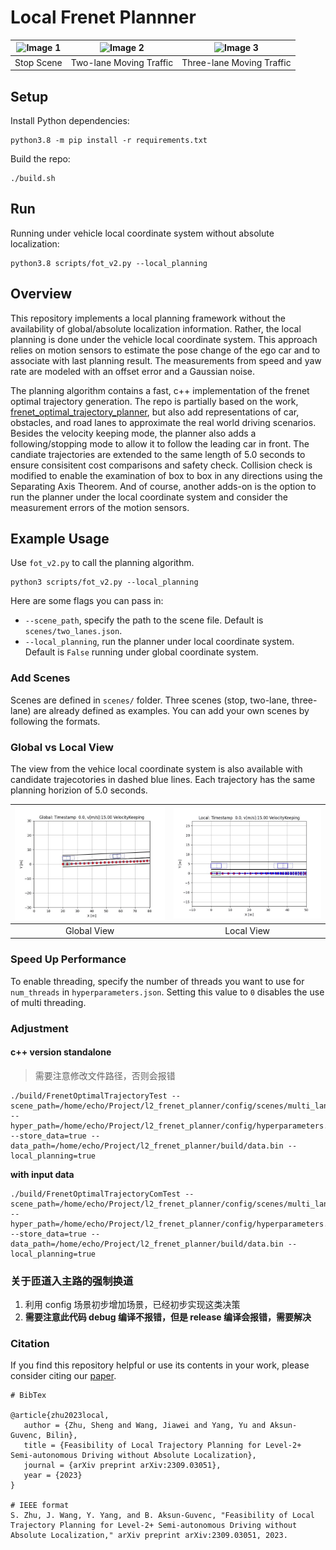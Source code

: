 # Local Frenet Plannner


| ![Image 1](results/slow_down/yaw_rate_offset_0p01/animation_s.gif) | ![Image 2](results/two_lanes/yaw_rate_offset_0p01/animation_s.gif) | ![Image 3](results/multi_lanes/animation_s.gif) |
|:-------------------------:|:-------------------------:|:-------------------------:|
| Stop Scene   | Two-lane Moving Traffic  | Three-lane Moving Traffic   |


## Setup
Install Python dependencies: 
```
python3.8 -m pip install -r requirements.txt
```
Build the repo:

```
./build.sh
```

## Run

Running under vehicle local coordinate system without absolute localization: 

```
python3.8 scripts/fot_v2.py --local_planning
```

## Overview
This repository implements a local planning framework without the availability of global/absolute localization information. Rather, the local planning is done under the vehicle local coordinate system. This approach relies on motion sensors to estimate the pose change of the ego car and to associate with last planning result. The measurements from speed and yaw rate are modeled with an offset error and a Gaussian noise. 

The planning algorithm contains a fast, c++ implementation of the frenet optimal trajectory generation. The repo is partially based on the work,  [frenet_optimal_trajectory_planner](https://github.com/fangedward/frenet_optimal_trajectory_planner.git), but also add representations of car, obstacles, and road lanes to approximate the real world driving scenarios. Besides the velocity keeping mode, the planner also adds a following/stopping mode to allow it to follow the leading car in front. The candiate trajectories are extended to the same length of 5.0 seconds to ensure consisitent cost comparisons and safety check. Collision check is modified to enable the examination of box to box in any directions using the Separating Axis Theorem. And of course, another adds-on is the option to run the planner under the local coordinate system and consider the measurement errors of the motion sensors. 


## Example Usage

Use `fot_v2.py` to call the planning algorithm.

```
python3 scripts/fot_v2.py --local_planning
```

Here are some flags you can pass in:
* `--scene_path`, specify the path to the scene file. Default is `scenes/two_lanes.json`.
* `--local_planning`, run the planner under local coordinate system. Default is `False` running under global coordinate system.


### Add Scenes
Scenes are defined in `scenes/` folder. Three scenes (stop, two-lane, three-lane) are already defined as examples. You can add your own scenes by following the formats.


### Global vs Local View

The view from the vehice local coordinate system is also available with candidate trajecotories in dashed blue lines. Each trajectory has the same planning horizion of 5.0 seconds. 

| ![L2FrenetOptimalTrajectory Demo](results/auto_merge/animation.gif) | ![L2FrenetOptimalTrajectory Demo](results/auto_merge/animation_local.gif)  |
|:-------------------------:|:-------------------------:|
| Global View   | Local View  | 


### Speed Up Performance

To enable threading, specify the number of threads you want to use for `num_threads` in `hyperparameters.json`. Setting this value to `0` disables the use of multi threading.


### Adjustment

#### c++ version standalone

> 需要注意修改文件路径，否则会报错

```
./build/FrenetOptimalTrajectoryTest --scene_path=/home/echo/Project/l2_frenet_planner/config/scenes/multi_lanes.json --hyper_path=/home/echo/Project/l2_frenet_planner/config/hyperparameters.json --store_data=true --data_path=/home/echo/Project/l2_frenet_planner/build/data.bin --local_planning=true
```

**with input data**
```
./build/FrenetOptimalTrajectoryComTest --scene_path=/home/echo/Project/l2_frenet_planner/config/scenes/multi_lanes.json --hyper_path=/home/echo/Project/l2_frenet_planner/config/hyperparameters.json --store_data=true --data_path=/home/echo/Project/l2_frenet_planner/build/data.bin --local_planning=true
```

### 关于匝道入主路的强制换道

1. 利用 config 场景初步增加场景，已经初步实现这类决策
2. **需要注意此代码 debug 编译不报错，但是 release 编译会报错，需要解决**


### Citation

If you find this repository helpful or use its contents in your work, please consider citing our [paper](https://arxiv.org/abs/2309.03051).


```
# BibTex

@article{zhu2023local,
   author = {Zhu, Sheng and Wang, Jiawei and Yang, Yu and Aksun-Guvenc, Bilin},
   title = {Feasibility of Local Trajectory Planning for Level-2+ Semi-autonomous Driving without Absolute Localization},
   journal = {arXiv preprint arXiv:2309.03051},
   year = {2023}
}

# IEEE format
S. Zhu, J. Wang, Y. Yang, and B. Aksun-Guvenc, "Feasibility of Local Trajectory Planning for Level-2+ Semi-autonomous Driving without Absolute Localization," arXiv preprint arXiv:2309.03051, 2023.


```

